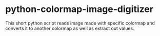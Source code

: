 # python-colormap-image-digitizer
This short python script reads image made with specific colormap and converts it to another colormap as well as extract out values.
